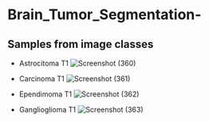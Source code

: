 # Brain_Tumor_Segmentation-
## Samples from image classes
- Astrocitoma T1
![Screenshot (360)](https://user-images.githubusercontent.com/85830264/230207529-0137a3e4-544a-452e-9d0c-d9d692475859.png)

- Carcinoma T1
![Screenshot (361)](https://user-images.githubusercontent.com/85830264/230207590-7c59e0c5-7057-41fc-8de9-54cd09307124.png)

- Ependimoma T1
![Screenshot (362)](https://user-images.githubusercontent.com/85830264/230207643-c10d17d6-1284-4408-bbb6-4ffda45ac5c7.png)

- Ganglioglioma T1 
![Screenshot (363)](https://user-images.githubusercontent.com/85830264/230207787-c451c189-f672-479b-804c-5133cf94bfb9.png)

